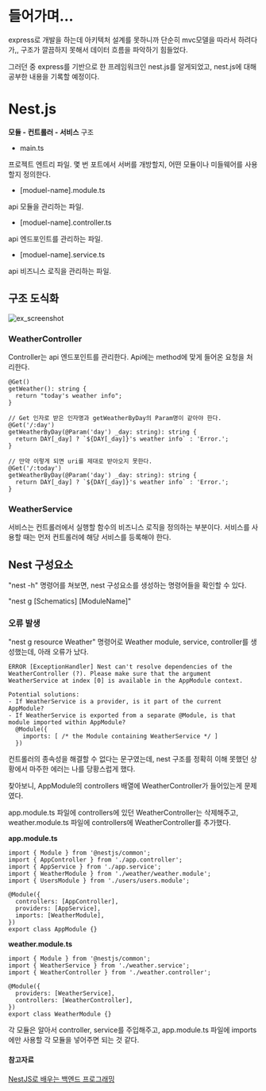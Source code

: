 # 들어가며...

express로 개발을 하는데 아키텍처 설계를 못하니까 단순히 mvc모델을 따라서 하려다가,, 구조가 깔끔하지 못해서 데이터 흐름을 파악하기 힘들었다.

그러던 중 express를 기반으로 한 프레임워크인 nest.js를 알게되었고, nest.js에 대해 공부한 내용을 기록할 예정이다.

# Nest.js

**모듈 - 컨트롤러 - 서비스** 구조

- main.ts

프로젝트 엔트리 파일. 몇 번 포트에서 서버를 개방할지, 어떤 모듈이나 미들웨어를 사용할지 정의한다.

- [moduel-name].module.ts

api 모듈을 관리하는 파일.

- [moduel-name].controller.ts

api 엔드포인트를 관리하는 파일.

- [moduel-name].service.ts

api 비즈니스 로직을 관리하는 파일.

## 구조 도식화 

![ex_screenshot](./assets/structure.png)

### WeatherController

Controller는 api 엔드포인트를 관리한다.
Api에는 method에 맞게 들어온 요청을 처리한다.

```
@Get()
getWeather(): string {
  return "today's weather info";
}

// Get 인자로 받은 인자명과 getWeatherByDay의 Param명이 같아야 한다.
@Get('/:day')
getWeatherByDay(@Param('day') _day: string): string {
  return DAY[_day] ? `${DAY[_day]}'s weather info` : 'Error.';
}

// 만약 이렇게 되면 uri를 제대로 받아오지 못한다.
@Get('/:today')
getWeatherByDay(@Param('day') _day: string): string {
  return DAY[_day] ? `${DAY[_day]}'s weather info` : 'Error.';
}
```

### WeatherService

서비스는 컨트롤러에서 실행할 함수의 비즈니스 로직을 정의하는 부분이다.
서비스를 사용할 때는 먼저 컨트롤러에 해당 서비스를 등록해야 한다.

## Nest 구성요소

"nest -h" 명령어를 쳐보면, nest 구성요소를 생성하는 명령어들을 확인할 수 있다.

"nest g [Schematics] [ModuleName]"

### 오류 발생

"nest g resource Weather" 명령어로 Weather module, service, controller를 생성했는데, 아래 오류가 났다.

```
ERROR [ExceptionHandler] Nest can't resolve dependencies of the WeatherController (?). Please make sure that the argument WeatherService at index [0] is available in the AppModule context.

Potential solutions:
- If WeatherService is a provider, is it part of the current AppModule?
- If WeatherService is exported from a separate @Module, is that module imported within AppModule?   
  @Module({
    imports: [ /* the Module containing WeatherService */ ]
  })
```

컨트롤러의 종속성을 해결할 수 없다는 문구였는데, nest 구조를 정확히 이해 못했던 상황에서 마주한 에러는 나를 당황스럽게 했다.

찾아보니, AppModule의 controllers 배열에 WeatherController가 들어있는게 문제였다.

app.module.ts 파일에 controllers에 있던 WeatherController는 삭제해주고, weather.module.ts 파일에 controllers에 WeatherController를 추가했다.

**app.module.ts**
```
import { Module } from '@nestjs/common';
import { AppController } from './app.controller';
import { AppService } from './app.service';
import { WeatherModule } from './weather/weather.module';
import { UsersModule } from './users/users.module';

@Module({
  controllers: [AppController],
  providers: [AppService],
  imports: [WeatherModule],
})
export class AppModule {}
```

**weather.module.ts**
```
import { Module } from '@nestjs/common';
import { WeatherService } from './weather.service';
import { WeatherController } from './weather.controller';

@Module({
  providers: [WeatherService],
  controllers: [WeatherController],
})
export class WeatherModule {}
```

각 모듈은 알아서 controller, service를 주입해주고, app.module.ts 파일에 imports에만 사용할 각 모듈을 넣어주면 되는 것 같다.

#### 참고자료
[NestJS로 배우는 백엔드 프로그래밍](https://wikidocs.net/book/7059)
